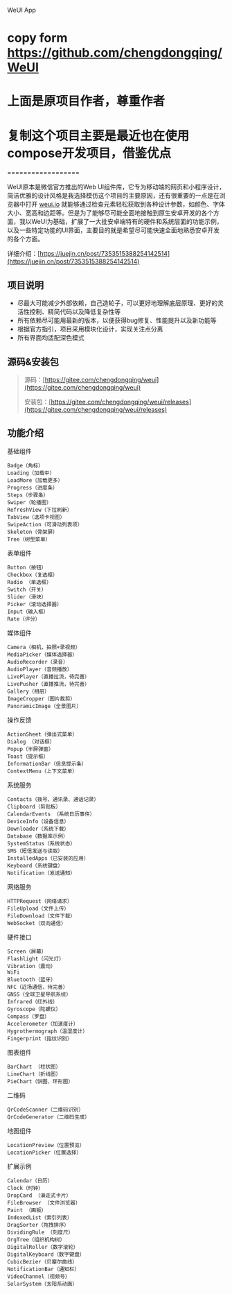 WeUI App

# copy form https://github.com/chengdongqing/WeUI
# 上面是原项目作者，尊重作者
# 复制这个项目主要是最近也在使用compose开发项目，借鉴优点
==================

WeUI原本是微信官方推出的Web UI组件库，它专为移动端的网页和小程序设计，简洁优雅的设计风格是我选择模仿这个项目的主要原因，还有很重要的一点是在浏览器中打开 [weui.io](https://weui.io) 就能够通过检查元素轻松获取到各种设计参数，如颜色、字体大小、宽高和边距等。但是为了能够尽可能全面地接触到原生安卓开发的各个方面，我以WeUI为基础，扩展了一大批安卓端特有的硬件和系统层面的功能示例，以及一些特定功能的UI界面，主要目的就是希望尽可能快速全面地熟悉安卓开发的各个方面。

详细介绍：[https://juejin.cn/post/7353515388254142514](https://juejin.cn/post/7353515388254142514)

## 项目说明
- 尽最大可能减少外部依赖，自己造轮子，可以更好地理解底层原理、更好的灵活性控制、精简代码以及降低复杂性等
- 所有依赖尽可能用最新的版本，以便获得bug修复、性能提升以及新功能等
- 根据官方指引，项目采用模块化设计，实现关注点分离
- 所有界面均适配深色模式

## 源码&安装包
> 源码：[https://gitee.com/chengdongqing/weui](https://gitee.com/chengdongqing/weui)
>
> 安装包：[https://gitee.com/chengdongqing/weui/releases](https://gitee.com/chengdongqing/weui/releases)

## 功能介绍

基础组件
```
Badge（角标）
Loading（加载中）
LoadMore（加载更多）
Progress（进度条）
Steps（步骤条）
Swiper（轮播图）
RefreshView（下拉刷新）
TabView（选项卡视图）
SwipeAction（可滑动列表项）
Skeleton（骨架屏）
Tree（树型菜单）
```
表单组件
``` 
Button（按钮）
Checkbox（复选框）
Radio （单选框）
Switch（开关）
Slider（滑块）
Picker（滚动选择器）
Input（输入框）
Rate（评分）
```
媒体组件
``` 
Camera（相机，拍照+录视频）
MediaPicker（媒体选择器）
AudioRecorder（录音）
AudioPlayer（音频播放）
LivePlayer（直播拉流，待完善）
LivePusher（直播推流，待完善）
Gallery（相册）
ImageCropper（图片裁剪）
PanoramicImage（全景图片）
```
操作反馈
```
ActionSheet（弹出式菜单）
Dialog （对话框）
Popup（半屏弹窗）
Toast（提示框）
InformationBar（信息提示条）
ContextMenu（上下文菜单）
```
系统服务
```
Contacts（拨号、通讯录、通话记录）
Clipboard（剪贴板）
CalendarEvents （系统日历事件）
DeviceInfo（设备信息）
Downloader（系统下载）
Database（数据库示例）
SystemStatus（系统状态）
SMS（短信发送与读取）
InstalledApps（已安装的应用）
Keyboard（系统键盘）
Notification（发送通知）
```
网络服务
```
HTTPRequest（网络请求）
FileUpload（文件上传）
FileDownload（文件下载）
WebSocket（双向通信）
```
硬件接口
```
Screen（屏幕）
Flashlight（闪光灯）
Vibration（震动）
WiFi
Bluetooth（蓝牙）
NFC（近场通信，待完善）
GNSS（全球卫星导航系统）
Infrared（红外线）
Gyroscope（陀螺仪）
Compass（罗盘）
Accelerometer（加速度计）
Hygrothermograph（温湿度计）
Fingerprint（指纹识别）
```
图表组件
```
BarChart （柱状图）
LineChart（折线图）
PieChart（饼图、环形图）
```
二维码 
```
QrCodeScanner（二维码识别）
QrCodeGenerator（二维码生成）
```
地图组件 
```
LocationPreview（位置预览）
LocationPicker（位置选择）
```
扩展示例 
```
Calendar（日历）
Clock（时钟）
DropCard （滑走式卡片）
FileBrowser （文件浏览器）
Paint （画板）
IndexedList（索引列表）
DragSorter（拖拽排序）
DividingRule （刻度尺）
OrgTree（组织机构树）
DigitalRoller（数字滚轮）
DigitalKeyboard（数字键盘）
CubicBezier（贝塞尔曲线）
NotificationBar（通知栏）
VideoChannel（视频号）
SolarSystem（太阳系动画）
```
